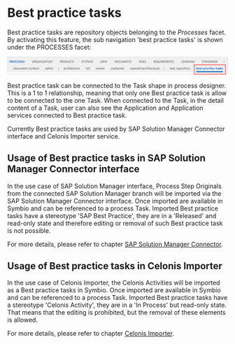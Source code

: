 # Best practice tasks

Best practice tasks are repository objects belonging to the _Processes_ facet.
By activating this feature, the sub navigation 'best practice tasks' is shown under the PROCESSES facet:

![screen](../media/best_practice_tasks.png)

 Best practice task can be connected to the Task shape in process designer. This is a 1 to 1 relationship, meaning that only one Best practice task is allow to be connected to the one Task.
 When connected to the Task, in the detail content of a Task, user can also see the Application and Application services connected to Best practice task.

Currently Best practice tasks are used by SAP Solution Manager Connector interface and Celonis Importer service.

## Usage of Best practice tasks in SAP Solution Manager Connector interface

 In the use case of SAP Solution Manager interface, Process Step Originals from the connected SAP Solution Manager branch will be imported via the SAP Solution Manager Connector interface. Once imported are available in Symbio and can be referenced to a process Task. Imported Best practice tasks have a stereotype 'SAP Best Practice', they are in a 'Released' and read-only state and therefore editing or removal of such Best practice task is not possible.

For more details, please refer to chapter [SAP Solution Manager Connector](https://docs.symbioworld.com/admin/services/sap-solution-manager-connector/Introduction_Overview/).  

## Usage of Best practice tasks in Celonis Importer

In the use case of Celonis Importer, the Celonis Activities will be imported as a Best practice tasks in Symbio. Once imported are available in Symbio and can be referenced to a process Task. Imported Best practice tasks have a stereotype 'Celonis Activity', they are in a 'In Process' but read-only state. That means that the editing is prohibited, but the removal of these elements is allowed.

For more details, please refer to chapter [Celonis Importer](https://docs.symbioworld.com/admin/services/celonis-importer/usage/).
